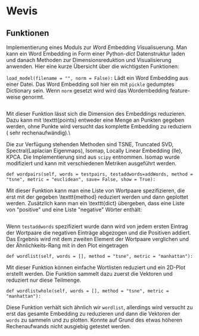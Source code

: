 # Wevis

## Funktionen

Implementierung eines Moduls zur *W*ord *E*mbedding *Vis*ualisuerung. Man kann ein Word Embedding in Form einer Python-_dict_ Datenstruktur laden und danach Methoden zur Dimensionsreduktion und Visualisierung anwenden. Hier eine kurze Übersicht über die wichtigsten Funktionen:

``` load_model(filename = "", norm = False): ```
Lädt ein  Word Embedding aus einer Datei. Das Word Embedding soll hier ein mit `pickle` gedumptes Dictionary sein. Wenn `norm` gesetzt wird wird das Wordembedding feature-weise genormt.

```dim_reduce( self, method = "tsne", target_dim = 2, points = None, metric = "minkoswki"):
```
Mit dieser Funktion lässt sich die Dimension des Embeddings reduzieren. Dazu kann mit \texttt{points} entweder eine Menge an Punkten gegeben werden, ohne Punkte wird versucht das komplette Embedding zu reduziern ( sehr rechenaufwändig).\\

Die zur Verfügung stehenden Methoden sind TSNE, Truncated SVD, Spectral(Laplacian Eigenmaps), Isomap, Locally Linear Embedding (lle), KPCA. Die Implementierung sind aus `scipy` entnommen.
Isomap wurde modifiziert und kann mit verschiedenen Metriken ausgeführt werden.

```
def wordpairs(self, words = testpairs, testaddwords=addWords, method = "tsne", metric = "euclidean", save= False, show = True):
```
Mit dieser Funktion kann man eine Liste von Wortpaare spezifizieren, die erst mit der gegeben \texttt{method} reduziert werden und dann geplottet werden. Zusätzlich kann man ein \texttt{dict} übergeben, dass eine Liste von "positive" und eine Liste "negative" Wörter enthält:

``` testaddwords = {'positive' = ["Frau"], 'negative' = ["Mann"] }
```
Wenn `testaddwords` spezifiziert wurde dann wird von jedem ersten Eintrag der Wortpaare die negativen Einträge abgezogen und die Positiven addiert. Das Ergebnis wird mit dem zweiten Element der Wortpaare verglichen und der Ähnlichkeits-Rang mit in den Plot eingetragen
```
def wordlist(self, words = [], method = "tsne", metric = "manhattan"):
```

Mit dieser Funktion können einfache Wortlisten reduziert und ein 2D-Plot erstellt werden. Die Funktion sammelt dazu zuerst die Vektoren und reduziert nur diese Teilmenge.
```
def wordlistwhole(self, words = [], method = "tsne", metric = "manhattan"):
```
Diese Funktion verhält sich ähnlich wir `wordlist`, allerdings wird versucht zu erst das gesamte Embedding zu reduzieren und dann die Vektoren der `words` zu sammeln und zu plotten. Konnte auf Grund des etwas höheren Rechenaufwands nicht ausgiebig getestet werden.
